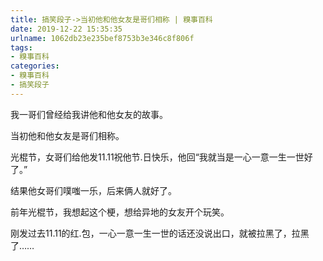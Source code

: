 ```yaml
---
title: 搞笑段子->当初他和他女友是哥们相称 | 糗事百科
date: 2019-12-22 15:35:35
urlname: 1062db23e235bef8753b3e346c8f806f
tags: 
- 糗事百科
categories:
- 糗事百科
- 搞笑段子
---
```

我一哥们曾经给我讲他和他女友的故事。

当初他和他女友是哥们相称。

光棍节，女哥们给他发11.11祝他节.日快乐，他回“我就当是一心一意一生一世好了。”

结果他女哥们噗嗤一乐，后来俩人就好了。

前年光棍节，我想起这个梗，想给异地的女友开个玩笑。

刚发过去11.11的红.包，一心一意一生一世的话还没说出口，就被拉黑了，拉黑了……


